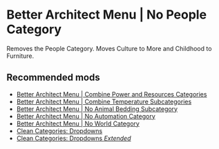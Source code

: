 # Better Architect Menu | No People Category

Removes the People Category. Moves Culture to More and Childhood to Furniture.

## Recommended mods 
- [Better Architect Menu | Combine Power and Resources Categories]()
- [Better Architect Menu | Combine Temperature Subcategories]()
- [Better Architect Menu | No Animal Bedding Subcategory]()
- [Better Architect Menu | No Automation Category]()
- [Better Architect Menu | No World Category]()
- [Clean Categories: Dropdowns](https://steamcommunity.com/sharedfiles/filedetails/?id=3455529827)
- [Clean Categories: Dropdowns *Extended*](https://github.com/KobeRiddle-dev/Clean-Categories-Dropdowns-Extended)

